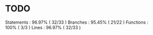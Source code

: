 TODO
====

Statements   : 96.97% ( 32/33 )
Branches     : 95.45% ( 21/22 )
Functions    : 100% ( 3/3 )
Lines        : 96.97% ( 32/33 )
